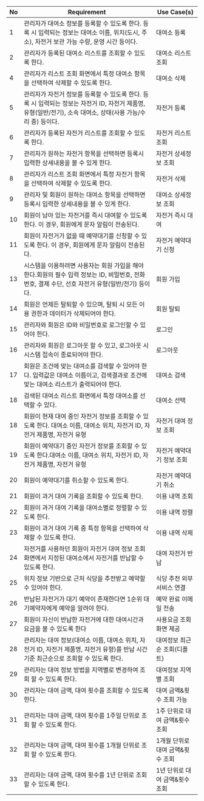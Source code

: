| No  | Requirement                                                         | Use Case(s)                      |
|-----|---------------------------------------------------------------------|----------------------------------|
| 1   | 관리자가 대여소 정보를 등록할 수 있도록 한다. 등록 시 입력되는 정보는 대여소 이름, 위치(도시, 주소), 자전거 보관 가능 수량, 운영 시간 등이다.                        | 대여소 등록                      |
| 2   | 관리자가 등록된 대여소 리스트를 조회할 수 있도록 한다.                | 대여소 리스트 조회               |
| 4   | 관리자가 리스트 조회 화면에서 특정 대여소 항목을 선택하여 삭제할 수 있도록 한다.     | 대여소 삭제                      |
| 5   | 관리자가 자전거 정보를 등록할 수 있도록 한다. 등록 시 입력되는 정보는 자전거 ID, 자전거 제품명, 유형(일반/전기), 소속 대여소, 상태(사용 가능/수리 중) 등이다.                        | 자전거 등록                      |
| 6   | 관리자가 등록된 자전거 리스트를 조회할 수 있도록 한다.                | 자전거 리스트 조회               |
| 7   | 관리자가 원하는 자전거 항목을 선택하면 등록시 입력한 상세내용을 볼 수 있게 한다. | 자전거 상세정보 조회             |
| 8   | 관리자가 리스트 조회 화면에서 특정 자전거 항목을 선택하여 삭제할 수 있도록 한다.     | 자전거 삭제                      |
| 9   | 관리자 및 회원이 원하는 대여소 항목을 선택하면 등록시 입력한 상세내용을 볼 수 있게 한다.                    | 대여소 상세정보 조회             |
| 10   | 회원이 남아 있는 자전거를 즉시 대여할 수 있도록 한다. 이 경우, 회원에게 문자 알림이 전송된다.                 | 자전거 즉시 대여                 |
| 11   | 회원이 자전거가 없을 때 예약대기를 신청할 수 있도록 한다. 이 경우, 회원에게 문자 알림이 전송된다.             | 자전거 예약대기 신청             |
| 13   | 시스템을 이용하려면 사용자는 회원 가입을 해야 한다.회원의 필수 입력 정보는 ID, 비밀번호, 전화번호, 결제 수단, 선호 자전거 유형(일반/전기) 등이다. | 회원 가입 |
| 14  | 회원은 언제든 탈퇴할 수 있으며, 탈퇴 시 모든 이용 권한과 데이터가 삭제되어야 한다. | 회원 탈퇴 |
| 15  | 관리자와 회원은 ID와 비밀번호로 로그인할 수 있어야 한다.          | 로그인 |
| 16  | 관리자와 회원은 로그아웃 할 수 있고, 로그아웃 시 시스템 접속이 종료되어야 한다.    | 로그아웃 |
|  17 | 회원은 조건에 맞는 대여소를 검색할 수 있어야 한다. 입력값은 대여소 이름이고, 검색결과로 조건에 맞는 대여소 리스트가 출력되어야 한다. | 대여소 검색 |
|18 | 검색된 대여소 리스트 화면에서 특정 대여소를 선택할 수 있다. |대여소 선택|
| 18  | 회원이 현재 대여 중인 자전거 정보를 조회할 수 있도록 한다. 대여소 이름, 대여소 위치, 자전거 ID, 자전거 제품명, 자전거 유형       | 자전거 대여 정보 조회            |
| 19  | 회원이 예약대기 중인 자전거 정보를 조회할 수 있도록 한다.대여소 이름, 대여소 위치, 자전거 ID, 자전거 제품명, 자전거 유형       | 자전거 예약대기 정보 조회        |
| 20  | 회원이 예약대기를 취소할 수 있도록 한다.                           | 자전거 예약대기 취소             |
| 21  | 회원이 과거 대여 기록을 조회할 수 있도록 한다.                      | 이용 내역 조회                   |
| 22  | 회원이 과거 대여 기록을 대여소별로 정렬할 수 있도록 한다.             | 이용 내역 정렬               |
| 23  | 회원이 과거 대여 기록 중 특정 항목을 선택하여 삭제할 수 있도록 한다.  | 이용 내역 삭제                   |
| 24  | 자전거를 사용하던 회원이 자전거 대여 정보 조회 화면에서 지정된 대여소에서 자전거를 반납할 수 있도록 한다.    | 대여 자전거 반납   |
| 25  | 위치 정보 기반으로 근처 식당을 추천받고 예약할 수 있어야 한다. | 식당 추천 외부서비스 연결  |
| 26  | 반납된 자전거가 대기 예약이 존재한다면 1순위 대기예약자에게 예약을 알려야 한다.  | 예약 완료 이메일 전송 |
| 27  | 회원이 자신이 반납한 자전거에 대한 대여시간과 요금을 볼 수 있도록 한다 | 사용요금 조회 화면 제공 |
| 28  | 관리자는 대여 정보(대여소 이름, 대여소 위치, 자전거 ID, 자전거 제품명, 자전거 유형)를 반납 시간 기준 최근순으로 조회할 수 있도록 한다. | 대여정보 최근순 조회(디폴트)  |
| 29  | 관리자는 대여 정보 방법을 지역별로 변경하여 조회 할 수 있도록 한다.  | 대여정보 지역별 조회 |
| 30  | 관리자는 대여 금액, 대여 횟수를 조회할 수 있도록 한다.  | 대여 금액&횟수 조회 가능 |
| 31  | 관리자는 대여 금액, 대여 횟수를 1주일 단위로 조회 할 수 있도록 한다.  | 1주 단위로 대여 금액&횟수 조회 |
| 32  | 관리자는 대여 금액, 대여 횟수를 1개월 단위로 조회 할 수 있도록 한다.  | 1개월 단위로 대여 금액&횟수 조회 |
| 33  | 관리자는 대여 금액, 대여 횟수를 1년 단위로 조회 할 수 있도록 한다.  | 1년 단위로 대여 금액&횟수 조회 |
